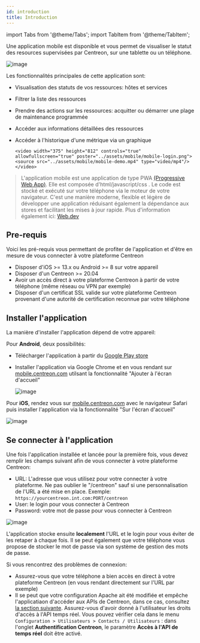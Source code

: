 ```yaml
---
id: introduction
title: Introduction
---
```

import Tabs from '@theme/Tabs';
import TabItem from '@theme/TabItem';


Une application mobile est disponible et vous permet de visualiser le statut des resources supervisées
par Centreon, sur une tablette ou un téléphone.

  ![image](../assets/mobile/mobile-app-screens.png)

Les fonctionnalités principales de cette application sont:

- Visualisation des statuts de vos ressources: hôtes et services
- Filtrer la liste des ressources
- Prendre des actions sur les ressources: acquitter ou démarrer une plage de maintenance programmée
- Accéder aux informations détaillées des ressources
- Accéder à l'historique d'une métrique via un graphique

  `<video width="375" height="812" controls="true" allowfullscreen="true" poster="../assets/mobile/mobile-login.png">`
    `<source src="../assets/mobile/mobile-demo.mp4" type="video/mp4"/>`
  `</video>`

> L'application mobile est une application de type PWA
> [(Progressive Web App)](https://en.wikipedia.org/wiki/Progressive_web_application). Elle est composée
> d'html/javascript/css . Le code est stocké et exécuté sur votre téléphone via le moteur de votre navigateur.
> C'est une manière moderne, flexible et légère de développer une application réduisant également la dépendance
> aux stores et facilitant les mises à jour rapide.  Plus d'information également
> ici: [Web.dev](https://web.dev/what-are-pwas/)

## Pre-requis

Voici les pré-requis vous permettant de profiter de l'application et d'être en mesure de vous
connecter à votre plateforme Centreon

- Disposer d'iOS >= 13.x ou Android >= 8 sur votre appareil
- Disposer d'un Centreon >= 20.04
- Avoir un accès direct à votre plateforme Centreon à partir de votre téléphone (même réseau ou VPN par exemple)
- Disposer d'un certificat SSL valide sur votre plateforme Centreon provenant d'une autorité de certification reconnue par votre téléphone

## Installer l'application

La manière d'installer l'application dépend de votre appareil:

<Tabs groupId="sync">
<TabItem value="Android" label="Android">

Pour **Android**, deux possibilités:

  - Télécharger l'application à partir du [Google Play store](https://play.google.com/store/apps/details?id=com.centreon.mobileapp)
  - Installer l'application via Google Chrome et en vous rendant sur
  [mobile.centreon.com](https://mobile.centreon.com/)  utilsant la fonctionnalité "Ajouter à l'écran d'accueil"

    ![image](../assets/mobile/andoid-add-to-home-screen.png)

</TabItem>
<TabItem value="Apple/iOS" label="Apple/iOS">

Pour **iOS**, rendez vous sur [mobile.centreon.com](https://mobile.centreon.com/)  avec le navigateur Safari
puis installer l'application via la fonctionnalité "Sur l'écran d'accueil"

![image](../assets/mobile/ios-add-to-home-screen.png)

</TabItem>
</Tabs>

## Se connecter à l'application

Une fois l'application installée et lancée pour la première fois, vous devez remplir les champs
suivant afin de vous connecter à votre plateforme Centreon:

- URL: L'adresse que vous utilisez pour votre connecter à votre plateforme. Ne pas oublier le "/centreon" sauf si une personnalisation
de l'URL a été mise en place. Exemple: `https://yourcentreon.int.com:PORT/centreon`
- User: le login pour vous connecter à Centreon
- Password: votre mot de passe pour vous connecter à Centreon

![image](../assets/mobile/mobile-login.png)

L'application stocke ensuite **localement** l'URL et le login pour vous éviter de les retaper à chaque fois. Il se peut également
que votre téléphone vous propose de stocker le mot de passe via son système de gestion des mots de passe.

Si vous rencontrez des problèmes de connexion:

- Assurez-vous que votre téléphone a bien accès en direct à votre plateforme Centreon (en vous rendant directement sur l'URL par exemple)
- Il se peut que votre configuration Apache ait été modifiée et empêche l'applicatiaon d'accéder aux APIs de Centreon, dans ce cas,
consultez [la section suivante](../upgrade/upgrade-from-19-10#configure-apache-api-access).
Assurez-vous d'avoir donné à l'utilisateur les droits d'accès à l'API temps réel. Vous pouvez vérifier cela dans le menu
`Configuration > Utilisateurs > Contacts / Utilisateurs` : dans l'onglet **Authentification Centreon**, le paramètre **Accès à l'API de temps réel** doit être activé.
